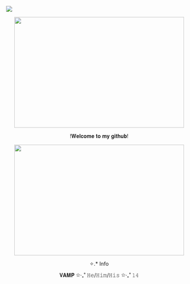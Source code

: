 <p align="center">
  
![](https://komarev.com/ghpvc/?username=V4mpsc0ntract&color=red)

  <p align="center">
  <img width="460" height="300" src="https://media.discordapp.net/attachments/1287942798242222182/1348334650984235068/1383279.png?ex=67d6563f&is=67d504bf&hm=332456cf4fb92255053f9bbf0671f2b7df0b8c02c015983cea1a42133ac95b14&=&format=webp&quality=lossless&width=1249&height=702">
    
</p>

<p align="center">
!𝐖𝐞𝐥𝐜𝐨𝐦𝐞 𝐭𝐨 𝐦𝐲 𝐠𝐢𝐭𝐡𝐮𝐛!


  <p align="center">
  <img width="460" height="300" src="https://media.discordapp.net/attachments/1287942798242222182/1348334652070301718/maxresdefault.png?ex=67d6563f&is=67d504bf&hm=39e0009074d77062ce7e546ae91ec03ba6301df3f12257b8064673df08f1b6e3&=&format=webp&quality=lossless&width=1250&height=703">

<p align="center">
✧.* Info
<p align="center">
𝐕𝐀𝐌𝐏 ✩‧₊˚ 𝙷𝚎/𝙷𝚒𝚖/𝙷𝚒𝚜 ✩‧₊˚ 𝟷𝟺


